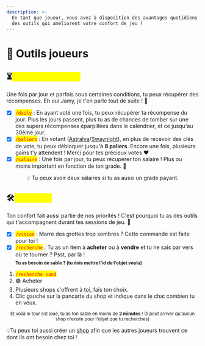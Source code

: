 ```yaml
---
description: >-
  En tant que joueur, vous avez à disposition des avantages quotidiens ainsi que
  des outils qui améliorent votre confort de jeu !
---
```


# 📌 Outils joueurs

## ⏳<mark style="color:yellow;">Bonus quotidiens</mark>&#x20;

Une fois par jour et parfois sous certaines conditions, tu peux récupérer des récompenses. Eh oui Jamy, je t'en parle tout de suite ! 🫢

* [x] <mark style="color:red;">`/daily`</mark> : En ayant voté une fois, tu peux récupérer ta récompense du jour. Plus les jours passent, plus tu as de chances de tomber sur une des supers récompenses éparpillées dans le calendrier, et ce jusqu'au 30ème jour.&#x20;
* [x] <mark style="color:red;">`/paliers`</mark> : En votant ([Astralya](https://astralya.fr/vote)/[Swaynight](https://swaynight.fr/vote)), en plus de recevoir des clés de vote, tu peux débloquer jusqu'à **8 paliers**. Encore une fois, plusieurs gains t'y attendent ! Merci pour tes précieux votes ❤️
* [x] <mark style="color:red;">`/salaire`</mark> : Une fois par jour, tu peux récupérer ton salaire ! Plus ou moins important en fonction de ton grade. 💸

<p align="center">💡 Tu peux avoir deux salaires si tu as aussi un grade payant. </p>



## 🛠️<mark style="color:yellow;">Utilitaires</mark>&#x20;

Ton confort fait aussi partie de nos priorités ! C'est pourquoi tu as des outils qui t'accompagnent durant tes sessions de jeu. 🫨

* [x] <mark style="color:red;">`/vision`</mark> : Marre des grottes trop sombres ? Cette commande est faite pour toi !
* [x] <mark style="color:red;">`/recherche`</mark> : Tu as un item à **acheter** ou à **vendre** et tu ne sais par vers où te tourner ? Psst, par là !\
  <sub>**Tu as besoin de sable ? (tu dois mettre l'id de l'objet voulu)**</sub>&#x20;

1. <mark style="color:red;">`/recherche sand`</mark>&#x20;
2. 🟢 Acheter&#x20;
3. Plusieurs shops s'offrent à toi, fais ton choix.
4. Clic gauche sur la pancarte du shop et indique dans le chat combien tu en veux.

<p align="center"><sup>Et voilà le tour est joué, tu as ton sable en moins de <strong>2 minutes</strong> ! (Il peut arriver qu'aucun shop n'existe pour l'objet que tu recherches)</sup></p>

💡Tu peux toi aussi créer un [shop](https://wiki.walyverse.fr/gameplay/shops) afin que les autres joueurs trouvent ce dont ils ont besoin chez toi !&#x20;
